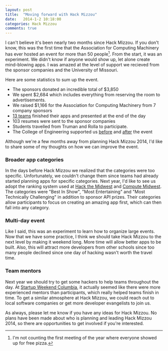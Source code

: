 ```yaml
---
layout: post
title:  "Moving forward with Hack Mizzou"
date:   2014-1-2 10:18:00
categories: Hack Mizzou
comments: true
---
```


I can't believe it's been nearly two months since Hack Mizzou.  If you don't know, this was the first time that the Association for Computing Machinery has ever hosted an event for more than 50 people[^1].  From the start, it was an experiment.  We didn't know if anyone would show up, let alone create mind-blowing apps.  I was amazed at the level of support we recieved from the sponsor companies and the University of Missouri.

Here are some statistics to sum up the event.

* The sponsors donated an incredible total of $3,850
* We spent $2,684 which includes everything from reserving the room to advertisements.
* We raised $1,166 for the Association for Computing Machinery from 7 company sponsors
* [13 teams][projects] finished their apps and presented at the end of the day
* 103 resumes were sent to the sponsor companies
* Students travelled from Truman and Rolla to participate.
* The College of Engineering supported us [before][coe-tweet] and [after][coe-article] the event

Although we're a few months away from planning Hack Mizzou 2014, I'd like to share some of my thoughts on how we can improve the event.

### Broader app categories
In the days before Hack Mizzou we realized that the categories were too specific.  Unfortunately, we couldn't change them since teams had already started planning apps for specific categories.  Next year, I'd like to see us adopt the ranking system used at [Hack the Midwest][hack-the-midwest] and [Compute Midwest][compute-midwest].  The categories were "Best In Show", "Most Entertaining" and "Most Technically Challenging" in addition to sponsor API prizes. Their categories allow participants to focus on creating an amazing app first, which can then fall into any category.

### Multi-day event
Like I said, this was an experiment to learn how to organize large events. Now that we have some practice, I think we should take Hack Mizzou to the next level by making it weekend long.  More time will allow better apps to be built. Also, this will attract more developers from other schools since too many people declined since one day of hacking wasn't worth the travel time.

### Team mentors
Next year we should try to get some hackers to help teams throughout the day.  At [Startup Weekend Columbia][startup-weekend], it actually seemed like there were more experienced mentors than participants, which really helped teams finish in time.  To get a similar atmosphere at Hack Mizzou, we could reach out to local software companies or get more developer evangelists to join us.


As always, please let me know if you have any ideas for Hack Mizzou.  No plans have been made about who is planning and leading Hack Mizzou 2014, so there are opportunities to get involved if you're interested.

[compute-midwest]: http://www.computemidwest.com/2013/#nav-hackathon
[hack-the-midwest]: http://www.hackthemidwest.com/
[projects]: https://www.hackerleague.org/hackathons/hack-mizzou/hacks
[coe-tweet]: https://twitter.com/mizzouengineer/status/390937225002635264
[coe-article]: http://engineering.missouri.edu/2013/11/coders-complete-first-large-scale-mu-hackathon/
[startup-weekend]: http://columbia.startupweekend.org/

[^1]: I'm not counting the first meeting of the year where everyone showed up for free pizza.